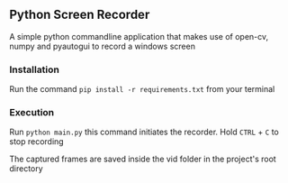 ## Python Screen Recorder

A simple python commandline application that makes use of open-cv, numpy and pyautogui to record a windows screen

### Installation
Run the command `pip install -r requirements.txt` from your terminal


### Execution
Run `python main.py` this command initiates the recorder. Hold `CTRL` + `C` to stop recording

The captured frames are saved inside the vid folder in the project's root directory
